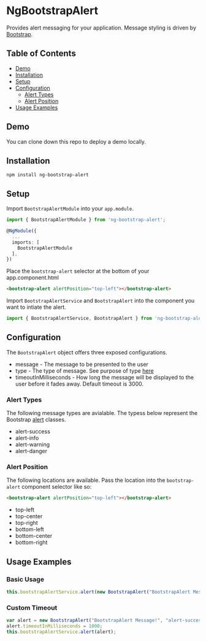 # NgBootstrapAlert
Provides alert messaging for your application. Message styling is driven by [Bootstrap](https://getbootstrap.com/).

## Table of Contents
* [Demo](#demo)
* [Installation](#installation)
* [Setup](#setup)
* [Configuration](#configuration)
    * [Alert Types](#alert-types)
    * [Alert Position](#alert-position)
* [Usage Examples](#usage-examples)

## Demo
You can clone down this repo to deploy a demo locally.

## Installation
```
npm install ng-bootstrap-alert
```

## Setup
Import ```BootstrapAlertModule``` into your ```app.module```.
```typescript
import { BootstrapAlertModule } from 'ng-bootstrap-alert';

@NgModule({
  ...
  imports: [
    BootstrapAlertModule
  ],
})
```
Place the ```bootstrap-alert``` selector at the bottom of your app.component.html
```html
<bootstrap-alert alertPosition="top-left"></bootstrap-alert>
```
Import ```BootstrapAlertService``` and ```BootstrapAlert``` into the component you want to intiate the alert.
```typescript
import { BootstrapAlertService, BootstrapAlert } from 'ng-bootstrap-alert';
```

## Configuration
The ```BootstrapAlert``` object offers three exposed configurations.
* message - The message to be presented to the user
* type - The type of message. See purpose of type [here](#alert-types)
* timeoutInMilliseconds - How long the message will be displayed to the user before it fades away. Default timeout is 3000.

### Alert Types
The following message types are avialable. The typess below represent the Bootstrap [alert](https://v4-alpha.getbootstrap.com/components/alerts/) classes.
* alert-success
* alert-info
* alert-warning
* alert-danger

### Alert Position
The following locations are available. Pass the location into the ```bootstrap-alert``` component selector like so:
```html
<bootstrap-alert alertPosition="top-left"></bootstrap-alert>
```
* top-left
* top-center
* top-right
* bottom-left
* bottom-center
* bottom-right

## Usage Examples
### Basic Usage
```typescript
this.bootstrapAlertService.alert(new BootstrapAlert("BootstrapAlert Message!", "alert-success"));
```
### Custom Timeout
```typescript
var alert = new BootstrapAlert("BootstrapAlert Message!", "alert-success");
alert.timeoutInMilliseconds = 1000;
this.bootstrapAlertService.alert(alert);
```